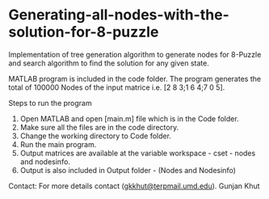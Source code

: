 # Generating-all-nodes-with-the-solution-for-8-puzzle

Implementation of tree generation algorithm to generate nodes for 8-Puzzle and search algorithm to find the solution for any given state.

MATLAB program is included in the code folder. 
The program generates the total of 100000 Nodes of the input matrice i.e. 
[2 8 3;1 6 4;7 0 5].

Steps to run the program

1) Open MATLAB and open [main.m] file which is in the Code folder.
2) Make sure all the files are in the code directory.
3) Change the working directory to Code folder.
4) Run the main program.
5) Output matrices are available at the variable workspace - cset - nodes and nodesinfo.
6) Output is also included in Output folder - (Nodes and Nodesinfo)

Contact: 
For more details contact (gkkhut@terpmail.umd.edu).
Gunjan Khut
